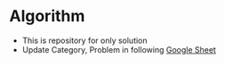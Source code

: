 # Algorithm

* This is repository for only solution
* Update Category, Problem in following [Google Sheet](https://docs.google.com/spreadsheets/d/1l3HHqP2YK6k50piyVIES6ZwYEu1KagpUNvkc7Dnm4Ic/edit#gid=0)
